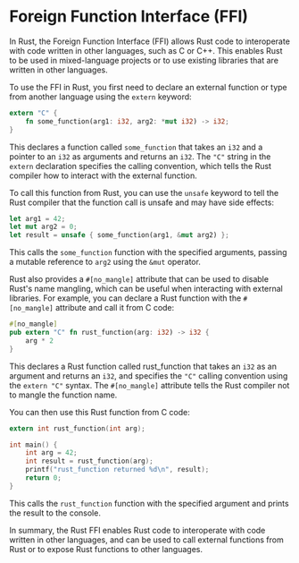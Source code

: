 # Foreign Function Interface (FFI)

In Rust, the Foreign Function Interface (FFI) allows Rust code to interoperate with code written in other languages, such as C or C++. This enables Rust to be used in mixed-language projects or to use existing libraries that are written in other languages.

To use the FFI in Rust, you first need to declare an external function or type from another language using the `extern` keyword:

```rust
extern "C" {
    fn some_function(arg1: i32, arg2: *mut i32) -> i32;
}
```

This declares a function called `some_function` that takes an `i32` and a pointer to an `i32` as arguments and returns an `i32`. The `"C"` string in the `extern` declaration specifies the calling convention, which tells the Rust compiler how to interact with the external function.

To call this function from Rust, you can use the `unsafe` keyword to tell the Rust compiler that the function call is unsafe and may have side effects:

```rust
let arg1 = 42;
let mut arg2 = 0;
let result = unsafe { some_function(arg1, &mut arg2) };
```

This calls the `some_function` function with the specified arguments, passing a mutable reference to `arg2` using the `&mut` operator.

Rust also provides a `#[no_mangle]` attribute that can be used to disable Rust's name mangling, which can be useful when interacting with external libraries. For example, you can declare a Rust function with the `#[no_mangle]` attribute and call it from C code:

```rust
#[no_mangle]
pub extern "C" fn rust_function(arg: i32) -> i32 {
    arg * 2
}
```

This declares a Rust function called rust_function that takes an `i32` as an argument and returns an `i32`, and specifies the `"C"` calling convention using the `extern "C"` syntax. The `#[no_mangle]` attribute tells the Rust compiler not to mangle the function name.

You can then use this Rust function from C code:

```c
extern int rust_function(int arg);

int main() {
    int arg = 42;
    int result = rust_function(arg);
    printf("rust_function returned %d\n", result);
    return 0;
}
```

This calls the `rust_function` function with the specified argument and prints the result to the console.

In summary, the Rust FFI enables Rust code to interoperate with code written in other languages, and can be used to call external functions from Rust or to expose Rust functions to other languages.
